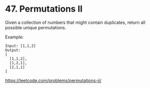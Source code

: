 # 47. Permutations II

Given a collection of numbers that might contain duplicates, return all possible unique permutations.

Example:

```Text
Input: [1,1,2]
Output:
[
  [1,1,2],
  [1,2,1],
  [2,1,1]
]
```

<https://leetcode.com/problems/permutations-ii/>
